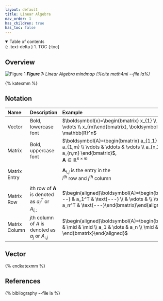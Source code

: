 ```yaml
---
layout: default
title: Linear Algebra
nav_order: 1
has_children: true
has_toc: false
---
```

<details open markdown="block">
  <summary>
    Table of contents
  </summary>
  {: .text-delta }
1. TOC
{:toc}
</details>

## Overview

![Figure 1](/assets/images/linear-algebra/mind_map_ml-book.gif)
*<b>Figure 1:</b> Linear Algebra mindmap {%cite math4ml --file la%}*

{% katexmm %}

## Notation

| Name   | Description          | Example                                    | LaTeX                  |
|:-------|:---------------------|:-------------------------------------------|:-----------------------|
| Vector | Bold, lowercase font | $\boldsymbol{x}=\begin{bmatrix} x_{1} \\ x_{2} \\ \vdots \\ x_{m}\end{bmatrix}, \boldsymbol{x}\in \mathbb{R}^n$           | *\$ \boldsymbol{x} \$*       |
| Matrix | Bold, uppercase font | $\boldsymbol{A}=\begin{bmatrix} a_{1,1} & \dots & a_{1,m} \\ \vdots & \ddots & \vdots \\ a_{n,1} & \dots & a_{n,m} \end{bmatrix}$, <br> $\boldsymbol{A}\in \mathbb{R}^{n\times m}$ | *\$ \boldsymbol{A} \$*|
| Matrix Entry || $\boldsymbol{A}_{i,j}$ is the entry in the <br> $i^{th}$ row and $j^{th}$ column | *\$ \boldsymbol{A}_{i,j} \$* |
| Matrix Row | $i$th row of $\boldsymbol{A}$ is denoted as $a_i^T$ or $A_{i,:}$ | $\begin{aligned}\boldsymbol{A}=\begin{bmatrix}\text{---} & a_1^T & \text{---} \\ & \vdots & \\ \text{---} & a_n^T & \text{---}\end{bmatrix}\end{aligned}$||
| Matrix Column | $j$th column of $A$ is denoted as $a_j$ or $A_{:,j}$ | $\begin{aligned}\boldsymbol{A}=\begin{bmatrix} \mid & \mid & \mid \\ a_1 & \dots & a_n \\ \mid & \mid & \mid \end{bmatrix}\end{aligned}$||

## Vector

{% endkatexmm %}

## References

{% bibliography --file la %}